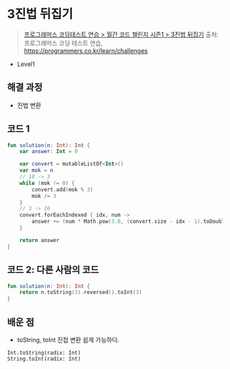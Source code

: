 # 3진법 뒤집기

> [프로그래머스 코딩테스트 연습 > 월간 코드 챌린지 시즌1 > 3진법 뒤집기](https://programmers.co.kr/learn/courses/30/lessons/68935)
> 출처: 프로그래머스 코딩 테스트 연습, https://programmers.co.kr/learn/challenges

- Level1

## 해결 과정

- 진법 변환

## 코드 1

```kotlin
fun solution(n: Int): Int {
    var answer: Int = 0

    var convert = mutableListOf<Int>()
    var mok = n
    // 10 -> 3
    while (mok != 0) {
        convert.add(mok % 3)
        mok /= 3
    }
    // 3 -> 10
    convert.forEachIndexed { idx, num ->    
        answer += (num * Math.pow(3.0, (convert.size - idx - 1).toDouble())).toInt()
    }

    return answer
}
```

## 코드 2: 다른 사람의 코드

```kotlin
fun solution(n: Int): Int {
    return n.toString(3).reversed().toInt(3)
}
```

## 배운 점

- toString, toInt 진접 변환 쉽게 가능하다.
```
Int.toString(radix: Int)
String.toInt(radix: Int)
```
